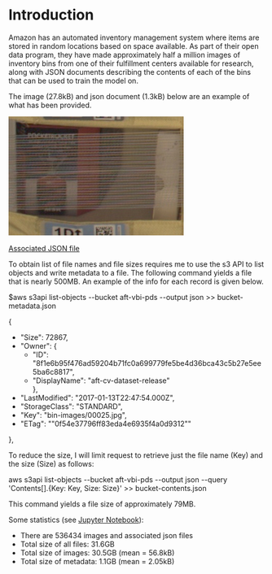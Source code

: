# Introduction

Amazon has an automated inventory management system where items are stored in random locations based on space available. As part of their open data program, they have made approximately half a million images of inventory bins from one of their fulfillment centers available for research, along with JSON documents describing the contents of each of the bins that can be used to train the model on.  

The image (27.8kB) and json document (1.3kB) below are an example of what has been provided.  

![](../img/523.jpg)

[Associated JSON file](../data/523.json)

To obtain list of file names and file sizes requires me to use the s3 API to list objects and write metadata to a file. The following command yields a file that is nearly 500MB. An example of the info for each record is given below.

$aws s3api list-objects --bucket aft-vbi-pds --output json >> bucket-metadata.json

{  
- "Size": 72867,  
- "Owner": {  
    - "ID":   "8f1e6b95f476ad59204b71fc0a699779fe5be4d36bca43c5b27e5ee5ba6c8817",  
    - "DisplayName": "aft-cv-dataset-release"  
    },  
- "LastModified": "2017-01-13T22:47:54.000Z",  
- "StorageClass": "STANDARD",  
- "Key": "bin-images/00025.jpg",  
- "ETag": "\"0f54e37796ff83eda4e6935f4a0d9312\""  

},  

To reduce the size, I will limit request to retrieve just the file name (Key) and the size (Size) as follows:

aws s3api list-objects --bucket aft-vbi-pds --output json --query 'Contents[].{Key: Key, Size: Size}' >> bucket-contents.json

This command yields a file size of approximately 79MB.

Some statistics (see [Jupyter Notebook](../data/bucket-analysis.ipynb)):
- There are 536434 images and associated json files
- Total size of all files: 31.6GB
- Total size of images: 30.5GB (mean = 56.8kB)
- Total size of metadata: 1.1GB (mean = 2.05kB)
